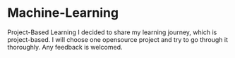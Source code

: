 # Machine-Learning
Project-Based Learning
I decided to share my learning journey, which is project-based. I will choose one opensource project and try to go through it thoroughly. Any feedback is welcomed.
